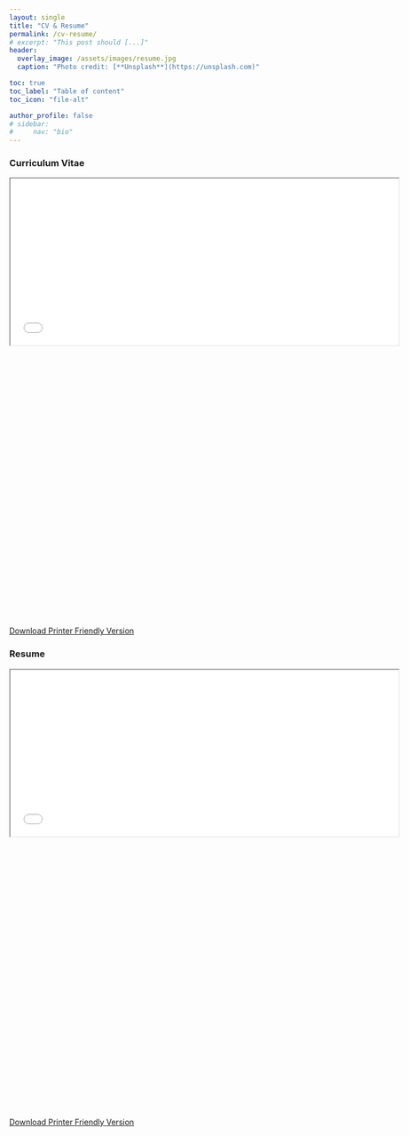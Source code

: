 ```yaml
---
layout: single
title: "CV & Resume"
permalink: /cv-resume/
# excerpt: "This post should [...]"
header:
  overlay_image: /assets/images/resume.jpg
  caption: "Photo credit: [**Unsplash**](https://unsplash.com)"

toc: true
toc_label: "Table of content"
toc_icon: "file-alt"

author_profile: false
# sidebar:
#     nav: "bio"
---
```


### Curriculum Vitae

<iframe src="/assets/docs/cv_cosmiclatte.pdf#toolbar=0" width="700px" height="300px"></iframe>

<a href="/assets/docs/cv_white.pdf">
    <svg class="fas fa-print" aria-hidden="true" viewBox="0 0 10 10">
    </svg> Download Printer Friendly Version
</a>

### Resume

<iframe src="/assets/docs/resume_cosmiclatte.pdf#toolbar=0" width="700px" height="300px"></iframe>

<a href="/assets/docs/resume_white.pdf">
    <svg class="fas fa-print" aria-hidden="true" viewBox="0 0 10 10">
    </svg> Download Printer Friendly Version
</a>

<!-- <embed src="/assets/docs/cv_antique_white.pdf#toolbar=0" type="application/pdf" width="50%" height="50%"> -->
